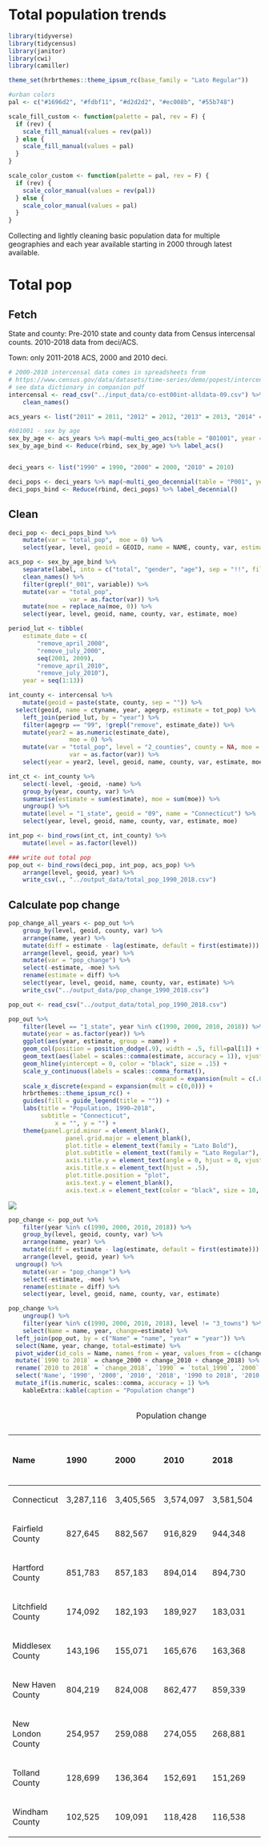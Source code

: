 Total population trends
================

``` r
library(tidyverse)
library(tidycensus)
library(janitor)
library(cwi)
library(camiller)
```

``` r
theme_set(hrbrthemes::theme_ipsum_rc(base_family = "Lato Regular"))

#urban colors
pal <- c("#1696d2", "#fdbf11", "#d2d2d2", "#ec008b", "#55b748")

scale_fill_custom <- function(palette = pal, rev = F) {
  if (rev) {
    scale_fill_manual(values = rev(pal))
  } else {
    scale_fill_manual(values = pal)
  }
}

scale_color_custom <- function(palette = pal, rev = F) {
  if (rev) {
    scale_color_manual(values = rev(pal))
  } else {
    scale_color_manual(values = pal)
  }
}
```

Collecting and lightly cleaning basic population data for multiple
geographies and each year available starting in 2000 through latest
available.

# Total pop

## Fetch

State and county: Pre-2010 state and county data from Census intercensal
counts. 2010-2018 data from deci/ACS.

Town: only 2011-2018 ACS, 2000 and 2010 deci.

``` r
# 2000-2010 intercensal data comes in spreadsheets from
# https://www.census.gov/data/datasets/time-series/demo/popest/intercensal-2000-2010-counties.html
# see data dictionary in companion pdf
intercensal <- read_csv("../input_data/co-est00int-alldata-09.csv") %>%
    clean_names()

acs_years <- list("2011" = 2011, "2012" = 2012, "2013" = 2013, "2014" = 2014, "2015" = 2015, "2016" = 2016, "2017" = 2017, "2018" = 2018)

#b01001 - sex by age
sex_by_age <- acs_years %>% map(~multi_geo_acs(table = "B01001", year = ., new_england = F))
sex_by_age_bind <- Reduce(rbind, sex_by_age) %>% label_acs()


deci_years <- list("1990" = 1990, "2000" = 2000, "2010" = 2010)

deci_pops <- deci_years %>% map(~multi_geo_decennial(table = "P001", year = .))
deci_pops_bind <- Reduce(rbind, deci_pops) %>% label_decennial() 
```

## Clean

``` r
deci_pop <- deci_pops_bind %>%
    mutate(var = "total_pop",  moe = 0) %>% 
    select(year, level, geoid = GEOID, name = NAME, county, var, estimate = value, moe)

acs_pop <- sex_by_age_bind %>%
    separate(label, into = c("total", "gender", "age"), sep = "!!", fill = "right") %>% 
    clean_names() %>% 
    filter(grepl("_001", variable)) %>% 
    mutate(var = "total_pop",
                 var = as.factor(var)) %>% 
    mutate(moe = replace_na(moe, 0)) %>% 
    select(year, level, geoid, name, county, var, estimate, moe)

period_lut <- tibble(
    estimate_date = c(
        "remove_april_2000",
        "remove_july_2000",
        seq(2001, 2009),
        "remove_april_2010",
        "remove_july_2010"),
    year = seq(1:13))

int_county <- intercensal %>% 
    mutate(geoid = paste(state, county, sep = "")) %>% 
  select(geoid, name = ctyname, year, agegrp, estimate = tot_pop) %>% 
    left_join(period_lut, by = "year") %>% 
    filter(agegrp == "99", !grepl("remove", estimate_date)) %>% 
    mutate(year2 = as.numeric(estimate_date),
                 moe = 0) %>% 
    mutate(var = "total_pop", level = "2_counties", county = NA, moe = 0,
                 var = as.factor(var)) %>% 
    select(year = year2, level, geoid, name, county, var, estimate, moe)

int_ct <- int_county %>% 
    select(-level, -geoid, -name) %>% 
    group_by(year, county, var) %>% 
    summarise(estimate = sum(estimate), moe = sum(moe)) %>% 
    ungroup() %>% 
    mutate(level = "1_state", geoid = "09", name = "Connecticut") %>% 
    select(year, level, geoid, name, county, var, estimate, moe)

int_pop <- bind_rows(int_ct, int_county) %>% 
    mutate(level = as.factor(level))

### write out total pop
pop_out <- bind_rows(deci_pop, int_pop, acs_pop) %>% 
    arrange(level, geoid, year) %>% 
    write_csv(., "../output_data/total_pop_1990_2018.csv")
```

## Calculate pop change

``` r
pop_change_all_years <- pop_out %>% 
    group_by(level, geoid, county, var) %>% 
    arrange(name, year) %>% 
    mutate(diff = estimate - lag(estimate, default = first(estimate))) %>% 
    arrange(level, geoid, year) %>% 
    mutate(var = "pop_change") %>% 
    select(-estimate, -moe) %>% 
    rename(estimate = diff) %>% 
    select(year, level, geoid, name, county, var, estimate) %>% 
    write_csv("../output_data/pop_change_1990_2018.csv")
```

``` r
pop_out <- read_csv("../output_data/total_pop_1990_2018.csv")
```

``` r
pop_out %>% 
    filter(level == "1_state", year %in% c(1990, 2000, 2010, 2018)) %>% 
    mutate(year = as.factor(year)) %>% 
    ggplot(aes(year, estimate, group = name)) +
    geom_col(position = position_dodge(.9), width = .5, fill=pal[1]) +
    geom_text(aes(label = scales::comma(estimate, accuracy = 1)), vjust = 1.3,  size = 3.25, family = "Lato Regular") +
    geom_hline(yintercept = 0, color = "black", size = .15) +
    scale_y_continuous(labels = scales::comma_format(),
                                         expand = expansion(mult = c(.01,0))) +
    scale_x_discrete(expand = expansion(mult = c(0,0))) +
    hrbrthemes::theme_ipsum_rc() +
    guides(fill = guide_legend(title = "")) +
    labs(title = "Population, 1990–2018",
         subtitle = "Connecticut",
             x = "", y = "") +
    theme(panel.grid.minor = element_blank(),
                panel.grid.major = element_blank(),
                plot.title = element_text(family = "Lato Bold"),
                plot.subtitle = element_text(family = "Lato Regular"),
                axis.title.y = element_text(angle = 0, hjust = 0, vjust = .5),
                axis.title.x = element_text(hjust = .5),
                plot.title.position = "plot",
                axis.text.y = element_blank(),
                axis.text.x = element_text(color = "black", size = 10, family = "Lato Regular"))
```

![](total_pop_files/figure-gfm/unnamed-chunk-6-1.png)<!-- -->

``` r
pop_change <- pop_out %>% 
    filter(year %in% c(1990, 2000, 2010, 2018)) %>% 
    group_by(level, geoid, county, var) %>% 
    arrange(name, year) %>% 
    mutate(diff = estimate - lag(estimate, default = first(estimate))) %>% 
    arrange(level, geoid, year) %>% 
  ungroup() %>% 
    mutate(var = "pop_change") %>% 
    select(-estimate, -moe) %>% 
    rename(estimate = diff) %>% 
    select(year, level, geoid, name, county, var, estimate)

pop_change %>% 
    ungroup() %>% 
    filter(year %in% c(1990, 2000, 2010, 2018), level != "3_towns") %>% 
    select(Name = name, year, change=estimate) %>% 
  left_join(pop_out, by = c("Name" = "name", "year" = "year")) %>% 
  select(Name, year, change, total=estimate) %>% 
  pivot_wider(id_cols = Name, names_from = year, values_from = c(change, total)) %>% 
  mutate(`1990 to 2018` = change_2000 + change_2010 + change_2018) %>% 
  rename(`2010 to 2018` = `change_2018`, `1990` = `total_1990`, `2000` = `total_2000`, `2010` = `total_2010`, `2018` = `total_2018`) %>% 
  select('Name', '1990', '2000', '2010', '2018', '1990 to 2018', '2010 to 2018') %>% 
  mutate_if(is.numeric, scales::comma, accuracy = 1) %>% 
    kableExtra::kable(caption = "Population change")
```

<table>

<caption>

Population change

</caption>

<thead>

<tr>

<th style="text-align:left;">

Name

</th>

<th style="text-align:left;">

1990

</th>

<th style="text-align:left;">

2000

</th>

<th style="text-align:left;">

2010

</th>

<th style="text-align:left;">

2018

</th>

<th style="text-align:left;">

1990 to 2018

</th>

<th style="text-align:left;">

2010 to 2018

</th>

</tr>

</thead>

<tbody>

<tr>

<td style="text-align:left;">

Connecticut

</td>

<td style="text-align:left;">

3,287,116

</td>

<td style="text-align:left;">

3,405,565

</td>

<td style="text-align:left;">

3,574,097

</td>

<td style="text-align:left;">

3,581,504

</td>

<td style="text-align:left;">

294,388

</td>

<td style="text-align:left;">

7,407

</td>

</tr>

<tr>

<td style="text-align:left;">

Fairfield County

</td>

<td style="text-align:left;">

827,645

</td>

<td style="text-align:left;">

882,567

</td>

<td style="text-align:left;">

916,829

</td>

<td style="text-align:left;">

944,348

</td>

<td style="text-align:left;">

116,703

</td>

<td style="text-align:left;">

27,519

</td>

</tr>

<tr>

<td style="text-align:left;">

Hartford County

</td>

<td style="text-align:left;">

851,783

</td>

<td style="text-align:left;">

857,183

</td>

<td style="text-align:left;">

894,014

</td>

<td style="text-align:left;">

894,730

</td>

<td style="text-align:left;">

42,947

</td>

<td style="text-align:left;">

716

</td>

</tr>

<tr>

<td style="text-align:left;">

Litchfield County

</td>

<td style="text-align:left;">

174,092

</td>

<td style="text-align:left;">

182,193

</td>

<td style="text-align:left;">

189,927

</td>

<td style="text-align:left;">

183,031

</td>

<td style="text-align:left;">

8,939

</td>

<td style="text-align:left;">

\-6,896

</td>

</tr>

<tr>

<td style="text-align:left;">

Middlesex County

</td>

<td style="text-align:left;">

143,196

</td>

<td style="text-align:left;">

155,071

</td>

<td style="text-align:left;">

165,676

</td>

<td style="text-align:left;">

163,368

</td>

<td style="text-align:left;">

20,172

</td>

<td style="text-align:left;">

\-2,308

</td>

</tr>

<tr>

<td style="text-align:left;">

New Haven County

</td>

<td style="text-align:left;">

804,219

</td>

<td style="text-align:left;">

824,008

</td>

<td style="text-align:left;">

862,477

</td>

<td style="text-align:left;">

859,339

</td>

<td style="text-align:left;">

55,120

</td>

<td style="text-align:left;">

\-3,138

</td>

</tr>

<tr>

<td style="text-align:left;">

New London County

</td>

<td style="text-align:left;">

254,957

</td>

<td style="text-align:left;">

259,088

</td>

<td style="text-align:left;">

274,055

</td>

<td style="text-align:left;">

268,881

</td>

<td style="text-align:left;">

13,924

</td>

<td style="text-align:left;">

\-5,174

</td>

</tr>

<tr>

<td style="text-align:left;">

Tolland County

</td>

<td style="text-align:left;">

128,699

</td>

<td style="text-align:left;">

136,364

</td>

<td style="text-align:left;">

152,691

</td>

<td style="text-align:left;">

151,269

</td>

<td style="text-align:left;">

22,570

</td>

<td style="text-align:left;">

\-1,422

</td>

</tr>

<tr>

<td style="text-align:left;">

Windham County

</td>

<td style="text-align:left;">

102,525

</td>

<td style="text-align:left;">

109,091

</td>

<td style="text-align:left;">

118,428

</td>

<td style="text-align:left;">

116,538

</td>

<td style="text-align:left;">

14,013

</td>

<td style="text-align:left;">

\-1,890

</td>

</tr>

</tbody>

</table>
